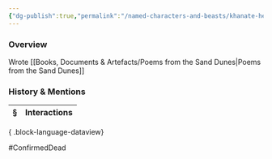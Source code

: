 ```yaml
---
{"dg-publish":true,"permalink":"/named-characters-and-beasts/khanate-hester/","tags":["NPC"],"updated":"2025-05-30T12:10:13.956+01:00"}
---
```



### Overview
Wrote [[Books, Documents & Artefacts/Poems from the Sand Dunes\|Poems from the Sand Dunes]] 

### History & Mentions
| § | Interactions |
| - | ------------ |

{ .block-language-dataview}

#ConfirmedDead
